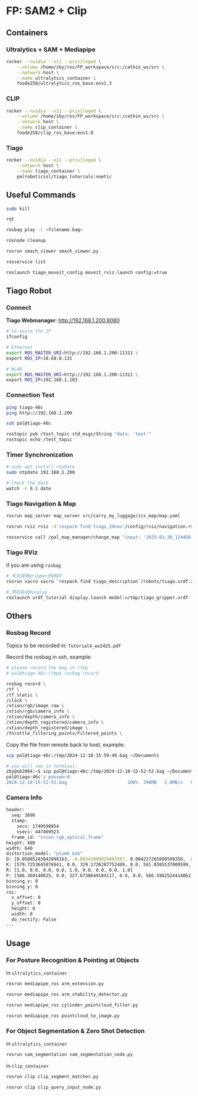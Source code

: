 # FP: SAM2 + Clip

## Containers

### Ultralytics + SAM + Mediapipe

```bash
rocker --nvidia --x11 --privileged \
    --volume /home/zby/ros/FP_workspace/src:/catkin_ws/src \
    --network host \
    --name ultralytics_container \
    foode258/ultralytics_ros_base:env1.3
```

### CLIP

```bash
rocker --nvidia --x11 --privileged \
    --volume /home/zby/ros/FP_workspace/src:/catkin_ws/src \
    --network host \
    --name clip_container \
    foode258/clip_ros_base:env1.0
```

### Tiago

```bash
rocker --nvidia --x11 --privileged \
    --network host \
    --name tiago_container \
    palroboticssl/tiago_tutorials:noetic
```

## Useful Commands

```bash
sudo kill

rqt

rosbag play -l <filename.bag>

rosnode cleanup

rosrun smach_viewer smach_viewer.py

rosservice list

roslaunch tiago_moveit_config moveit_rviz.launch config:=true
```

## Tiago Robot

### Connect

**Tiago Webmanager**: <http://192.168.1.200:8080>

```bash
# to asure the IP
ifconfig

# Ethernet
export ROS_MASTER_URI=http://192.168.1.200:11311 \
export ROS_IP=10.68.0.131

# WLAN
export ROS_MASTER_URI=http://192.168.1.200:11311 \
export ROS_IP=192.168.1.103
```

### Connection Test

```bash
ping tiago-46c
ping http://192.168.1.200

ssh pal@tiago-46c

rostopic pub /test_topic std_msgs/String "data: 'test'"
rostopic echo /test_topic
```

### Timer Synchronization

```bash
# sudo apt install ntpdate
sudo ntpdate 192.168.1.200

# check the date
watch -n 0.1 date
```

### Tiago Navigation & Map

```bash
rosrun map_server map_server src/carry_my_luggage/ics_map/map.yaml

rosrun rviz rviz -d'rospack find tiago_2dnav'/config/rviz/navigation.rviz

rosservice call /pal_map_manager/change_map "input: '2025-01-30_124458'"
```

### Tiago RViz

if you are using `rosbag`

```bash
# 先生成带gripper的URDF
rosrun xacro xacro `rospack find tiago_description`/robots/tiago.urdf.xacro end_effector:=pal-gripper > /tmp/tiago_gripper.urdf

# 然后启动display
roslaunch urdf_tutorial display.launch model:=/tmp/tiago_gripper.urdf
```

## Others

### Rosbag Record

Topics to be recorded in: `Tutorial4_ws2425.pdf`

Record the rosbag in ssh, example:

```bash
# please record the bag in /tmp
# pal@tiago-46c:/tmp$ rosbag record

rosbag record \
/tf \
/tf_static \
/clock \
/xtion/rgb/image_raw \
/xtion/rgb/camera_info \
/xtion/depth/camera_info \
/xtion/depth_registered/camera_info \
/xtion/depth_registered/image \
/throttle_filtering_points/filtered_points \
```

Copy the file from remote back to host, example:

```bash
scp pal@tiago-46c:/tmp/2024-12-18-15-59-40.bag ~/Documents

# you will see in terminal:
zby@ub2004:~$ scp pal@tiago-46c:/tmp/2024-12-18-15-52-52.bag ~/Documents
pal@tiago-46c's password:
2024-12-18-15-52-52.bag                       100%  390MB   2.0MB/s   03:18  
```

### Camera Info

```bash
header: 
  seq: 3696
  stamp: 
    secs: 1749598854
    nsecs: 447469523
  frame_id: "xtion_rgb_optical_frame"
height: 480
width: 640
distortion_model: "plumb_bob"
D: [0.05885243042898163, -0.08343080029493587, 0.004227265808599358, -0.001760150057091595, 0.0]
K: [579.7253645876941, 0.0, 329.1726287752489, 0.0, 581.0305537009599, 252.8879914424264, 0.0, 0.0, 1.0]
R: [1.0, 0.0, 0.0, 0.0, 1.0, 0.0, 0.0, 0.0, 1.0]
P: [586.369140625, 0.0, 327.6738649184117, 0.0, 0.0, 586.5962524414062, 254.1431469189192, 0.0, 0.0, 0.0, 1.0, 0.0]
binning_x: 0
binning_y: 0
roi: 
  x_offset: 0
  y_offset: 0
  height: 0
  width: 0
  do_rectify: False
---
```

## Usage

### For Posture Recognition & Pointing at Objects

in `ultralytics_container`

```bash
rosrun mediapipe_ros arm_extension.py

rosrun mediapipe_ros arm_stability_detector.py 

rosrun mediapipe_ros cylinder_pointcloud_filter.py

rosrun mediapipe_ros pointcloud_to_image.py
```

### For Object Segmentation & Zero Shot Detection

in `ultralytics_container`

```bash
rosrun sam_segmentation sam_segmentation_node.py
```

in `clip_container`

```bash
rosrun clip clip_segment_matcher.py 

rosrun clip clip_query_input_node.py
```
